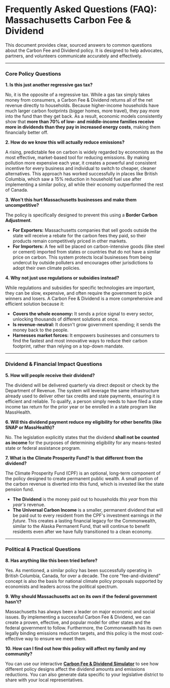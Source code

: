 # Frequently Asked Questions (FAQ): Massachusetts Carbon Fee & Dividend

This document provides clear, sourced answers to common questions about the Carbon Fee and Dividend policy. It is designed to help advocates, partners, and volunteers communicate accurately and effectively.

---

### Core Policy Questions

**1. Is this just another regressive gas tax?**

No, it is the opposite of a regressive tax. While a gas tax simply takes money from consumers, a Carbon Fee & Dividend returns all of the net revenue directly to households. Because higher-income households have much larger carbon footprints (bigger homes, more travel), they pay more into the fund than they get back. As a result, economic models consistently show that **more than 70% of low- and middle-income families receive more in dividends than they pay in increased energy costs**, making them financially better off.

**2. How do we know this will actually reduce emissions?**

A rising, predictable fee on carbon is widely regarded by economists as the most effective, market-based tool for reducing emissions. By making pollution more expensive each year, it creates a powerful and consistent incentive for every business and individual to switch to cheaper, cleaner alternatives. This approach has worked successfully in places like British Columbia, which saw a 15% reduction in household fuel use after implementing a similar policy, all while their economy outperformed the rest of Canada.

**3. Won't this hurt Massachusetts businesses and make them uncompetitive?**

The policy is specifically designed to prevent this using a **Border Carbon Adjustment**.
*   **For Exporters:** Massachusetts companies that sell goods outside the state will receive a rebate for the carbon fees they paid, so their products remain competitively priced in other markets.
*   **For Importers:** A fee will be placed on carbon-intensive goods (like steel or cement) imported from states or countries that do not have a similar price on carbon.
This system protects local businesses from being undercut by outside polluters and encourages other jurisdictions to adopt their own climate policies.

**4. Why not just use regulations or subsidies instead?**

While regulations and subsidies for specific technologies are important, they can be slow, expensive, and often require the government to pick winners and losers. A Carbon Fee & Dividend is a more comprehensive and efficient solution because it:
*   **Covers the whole economy:** It sends a price signal to every sector, unlocking thousands of different solutions at once.
*   **Is revenue-neutral:** It doesn't grow government spending; it sends the money back to the people.
*   **Harnesses market forces:** It empowers businesses and consumers to find the fastest and most innovative ways to reduce their carbon footprint, rather than relying on a top-down mandate.

---

### Dividend & Financial Impact Questions

**5. How will people receive their dividend?**

The dividend will be delivered quarterly via direct deposit or check by the Department of Revenue. The system will leverage the same infrastructure already used to deliver other tax credits and state payments, ensuring it is efficient and reliable. To qualify, a person simply needs to have filed a state income tax return for the prior year or be enrolled in a state program like MassHealth.

**6. Will this dividend payment reduce my eligibility for other benefits (like SNAP or MassHealth)?**

No. The legislation explicitly states that the dividend **shall not be counted as income** for the purposes of determining eligibility for any means-tested state or federal assistance program.

**7. What is the Climate Prosperity Fund? Is that different from the dividend?**

The Climate Prosperity Fund (CPF) is an optional, long-term component of the policy designed to create permanent public wealth. A small portion of the carbon revenue is diverted into this fund, which is invested like the state pension fund.
*   **The Dividend** is the money paid out to households *this year* from *this year's* revenue.
*   **The Universal Carbon Income** is a smaller, permanent dividend that will be paid out to every resident from the CPF's investment earnings *in the future*.
This creates a lasting financial legacy for the Commonwealth, similar to the Alaska Permanent Fund, that will continue to benefit residents even after we have fully transitioned to a clean economy.

---

### Political & Practical Questions

**8. Has anything like this been tried before?**

Yes. As mentioned, a similar policy has been successfully operating in British Columbia, Canada, for over a decade. The core "fee-and-dividend" concept is also the basis for national climate policy proposals supported by economists and leaders across the political spectrum.

**9. Why should Massachusetts act on its own if the federal government hasn't?**

Massachusetts has always been a leader on major economic and social issues. By implementing a successful Carbon Fee & Dividend, we can create a proven, effective, and popular model for other states and the federal government to follow. Furthermore, the Commonwealth has its own legally binding emissions reduction targets, and this policy is the most cost-effective way to ensure we meet them.

**10. How can I find out how this policy will affect my family and my community?**

You can use our interactive **[Carbon Fee & Dividend Simulator](https://github.com/Caerii/Carbon-Fee-and-Dividend-Simulator)** to see how different policy designs affect the dividend amounts and emissions reductions. You can also generate data specific to your legislative district to share with your local representatives. 